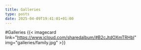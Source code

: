 ```yaml
---
title: Galleries
type: posts
date: 2025-04-09T19:41:01+01:00
---
```

#Galleries
{{< imagecard link="https://www.icloud.com/sharedalbum/#B2cJtdOXmTRHbl" img="galleries/family.jpg" >}}

